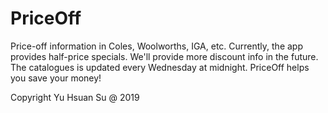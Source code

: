 # PriceOff

Price-off information in Coles, Woolworths, IGA, etc.
Currently, the app provides half-price specials.
We'll provide more discount info in the future.
The catalogues is updated every Wednesday at midnight.
PriceOff helps you save your money!

Copyright Yu Hsuan Su @ 2019